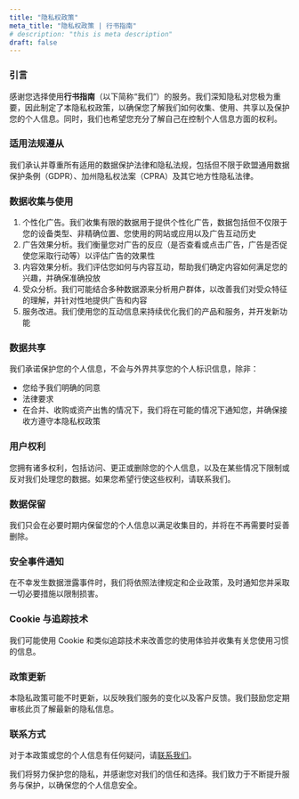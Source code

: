 ```yaml
---
title: "隐私权政策"
meta_title: "隐私权政策 | 行书指南"
# description: "this is meta description"
draft: false
---
```


### 引言

感谢您选择使用**行书指南**（以下简称“我们”）的服务。我们深知隐私对您极为重要，因此制定了本隐私权政策，以确保您了解我们如何收集、使用、共享以及保护您的个人信息。同时，我们也希望您充分了解自己在控制个人信息方面的权利。

### 适用法规遵从

我们承认并尊重所有适用的数据保护法律和隐私法规，包括但不限于欧盟通用数据保护条例（GDPR）、加州隐私权法案（CPRA）及其它地方性隐私法律。

### 数据收集与使用

1. 个性化广告。我们收集有限的数据用于提供个性化广告，数据包括但不仅限于您的设备类型、非精确位置、您使用的网站或应用以及广告互动历史
2. 广告效果分析。我们衡量您对广告的反应（是否查看或点击广告，广告是否促使您采取行动等）以评估广告的效果性
3. 内容效果分析。我们评估您如何与内容互动，帮助我们确定内容如何满足您的兴趣，并确保准确投放
4. 受众分析。我们可能结合多种数据源来分析用户群体，以改善我们对受众特征的理解，并针对性地提供广告和内容
5. 服务改进。我们使用您的互动信息来持续优化我们的产品和服务，并开发新功能

### 数据共享

我们承诺保护您的个人信息，不会与外界共享您的个人标识信息，除非：

- 您给予我们明确的同意
- 法律要求
- 在合并、收购或资产出售的情况下，我们将在可能的情况下通知您，并确保接收方遵守本隐私权政策

### 用户权利

您拥有诸多权利，包括访问、更正或删除您的个人信息，以及在某些情况下限制或反对我们处理您的数据。如果您希望行使这些权利，请联系我们。

### 数据保留

我们只会在必要时期内保留您的个人信息以满足收集目的，并将在不再需要时妥善删除。

### 安全事件通知

在不幸发生数据泄露事件时，我们将依照法律规定和企业政策，及时通知您并采取一切必要措施以限制损害。

### Cookie 与追踪技术

我们可能使用 Cookie 和类似追踪技术来改善您的使用体验并收集有关您使用习惯的信息。

### 政策更新

本隐私政策可能不时更新，以反映我们服务的变化以及客户反馈。我们鼓励您定期审核此页了解最新的隐私信息。

### 联系方式

对于本政策或您的个人信息有任何疑问，请[联系我们](/contact)。

我们将努力保护您的隐私，并感谢您对我们的信任和选择。我们致力于不断提升服务与保护，以确保您的个人信息安全。
